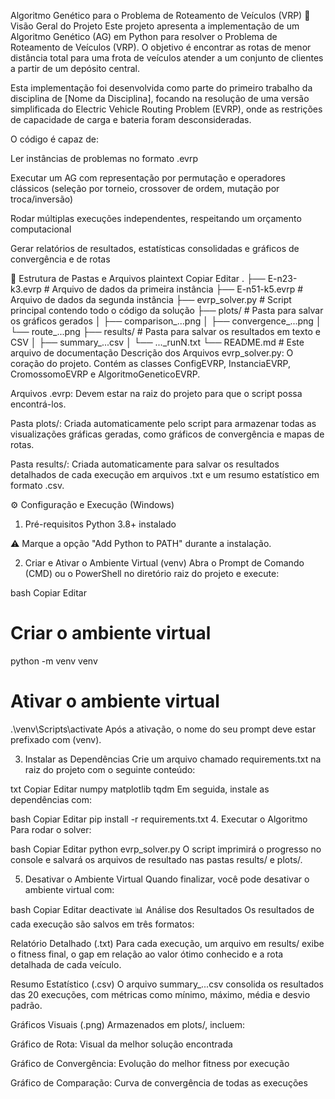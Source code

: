 Algoritmo Genético para o Problema de Roteamento de Veículos (VRP)
📌 Visão Geral do Projeto
Este projeto apresenta a implementação de um Algoritmo Genético (AG) em Python para resolver o Problema de Roteamento de Veículos (VRP). O objetivo é encontrar as rotas de menor distância total para uma frota de veículos atender a um conjunto de clientes a partir de um depósito central.

Esta implementação foi desenvolvida como parte do primeiro trabalho da disciplina de [Nome da Disciplina], focando na resolução de uma versão simplificada do Electric Vehicle Routing Problem (EVRP), onde as restrições de capacidade de carga e bateria foram desconsideradas.

O código é capaz de:

Ler instâncias de problemas no formato .evrp

Executar um AG com representação por permutação e operadores clássicos (seleção por torneio, crossover de ordem, mutação por troca/inversão)

Rodar múltiplas execuções independentes, respeitando um orçamento computacional

Gerar relatórios de resultados, estatísticas consolidadas e gráficos de convergência e de rotas

📁 Estrutura de Pastas e Arquivos
plaintext
Copiar
Editar
.
├── E-n23-k3.evrp         # Arquivo de dados da primeira instância
├── E-n51-k5.evrp         # Arquivo de dados da segunda instância
├── evrp_solver.py        # Script principal contendo todo o código da solução
├── plots/                # Pasta para salvar os gráficos gerados
│   ├── comparison_...png
│   ├── convergence_...png
│   └── route_...png
├── results/              # Pasta para salvar os resultados em texto e CSV
│   ├── summary_...csv
│   └── ..._runN.txt
└── README.md             # Este arquivo de documentação
Descrição dos Arquivos
evrp_solver.py: O coração do projeto. Contém as classes ConfigEVRP, InstanciaEVRP, CromossomoEVRP e AlgoritmoGeneticoEVRP.

Arquivos .evrp: Devem estar na raiz do projeto para que o script possa encontrá-los.

Pasta plots/: Criada automaticamente pelo script para armazenar todas as visualizações gráficas geradas, como gráficos de convergência e mapas de rotas.

Pasta results/: Criada automaticamente para salvar os resultados detalhados de cada execução em arquivos .txt e um resumo estatístico em formato .csv.

⚙️ Configuração e Execução (Windows)
1. Pré-requisitos
Python 3.8+ instalado

⚠️ Marque a opção "Add Python to PATH" durante a instalação.

2. Criar e Ativar o Ambiente Virtual (venv)
Abra o Prompt de Comando (CMD) ou o PowerShell no diretório raiz do projeto e execute:

bash
Copiar
Editar
# Criar o ambiente virtual
python -m venv venv

# Ativar o ambiente virtual
.\venv\Scripts\activate
Após a ativação, o nome do seu prompt deve estar prefixado com (venv).

3. Instalar as Dependências
Crie um arquivo chamado requirements.txt na raiz do projeto com o seguinte conteúdo:

txt
Copiar
Editar
numpy
matplotlib
tqdm
Em seguida, instale as dependências com:

bash
Copiar
Editar
pip install -r requirements.txt
4. Executar o Algoritmo
Para rodar o solver:

bash
Copiar
Editar
python evrp_solver.py
O script imprimirá o progresso no console e salvará os arquivos de resultado nas pastas results/ e plots/.

5. Desativar o Ambiente Virtual
Quando finalizar, você pode desativar o ambiente virtual com:

bash
Copiar
Editar
deactivate
📊 Análise dos Resultados
Os resultados de cada execução são salvos em três formatos:

Relatório Detalhado (.txt)
Para cada execução, um arquivo em results/ exibe o fitness final, o gap em relação ao valor ótimo conhecido e a rota detalhada de cada veículo.

Resumo Estatístico (.csv)
O arquivo summary_...csv consolida os resultados das 20 execuções, com métricas como mínimo, máximo, média e desvio padrão.

Gráficos Visuais (.png)
Armazenados em plots/, incluem:

Gráfico de Rota: Visual da melhor solução encontrada

Gráfico de Convergência: Evolução do melhor fitness por execução

Gráfico de Comparação: Curva de convergência de todas as execuções
